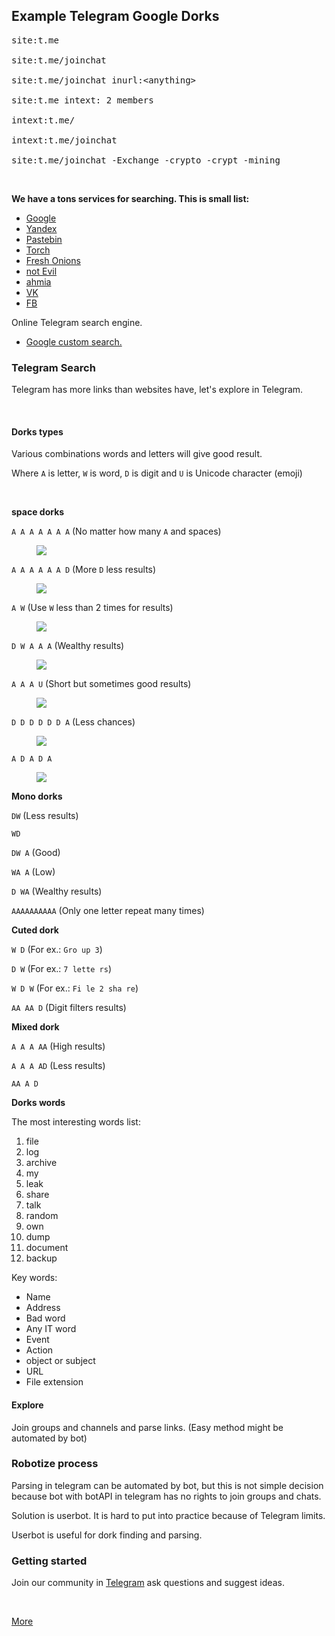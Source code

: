 <H2>Example Telegram Google Dorks</h2>

<pre spellcheck="false">site:t.me

site:t.me/joinchat

site:t.me/joinchat inurl:&lt;anything&gt;

site:t.me intext: 2 members

intext:t.me/

intext:t.me/joinchat

site:t.me/joinchat -Exchange -crypto -crypt -mining
</pre><p><br></p><p><strong>We have a tons services for searching. This is small list:</strong><br class="inline"></p><ul><li><a href="https://www.google.com/" target="_blank">Google</a></li><li><a href="https://ya.ru/" target="_blank">Yandex</a></li><li><a href="https://www.pastebin.com/" target="_blank">Pastebin</a></li><li><a href="http://xmh57jrzrnw6insl.onion/" target="_blank">Torch</a></li><li><a href="http://zlal32teyptf4tvi.onion/" target="_blank">Fresh Onions</a></li><li><a href="http://hss3b72fnzguoiwm.onion/" target="_blank">not Evil</a></li><li><a href="https://ahmia.fi/" target="_blank">ahmia</a></li><li><a href="https://vk.com/" target="_blank">VK</a></li><li><a href="https://facebook.com/" target="_blank">FB</a></li></ul><p>Online Telegram search engine.</p><ul><li><a href="https://cse.google.com/cse/publicurl?cx=006368593537057042503:efxu7xprihg" target="_blank">Google custom search.</a></li></ul><h3 id="Telegram-Search">Telegram Search</h3><p>Telegram has more links than websites have, let's explore in Telegram.</p><p><br></p><h4 id="Dorks-types">Dorks types</h4><p>Various combinations words and letters will give good result.</p><p>Where <code>A</code> is letter, <code>W</code> is word, <code>D</code> is digit and <code>U</code> is Unicode character (emoji)</p><p><br></p><p><strong>space dorks</strong></p><p><code>A A A A A A A</code> (No matter how many <code>A</code> and spaces)</p><figure contenteditable="false"><div class="figure_wrapper"><img src="https://camo.githubusercontent.com/8cc5c6206c34aee37cff099f3b48d558418332f9/68747470733a2f2f692e696d6775722e636f6d2f685a4e476177702e676966"></div><span class="cursor_wrapper" contenteditable="true"></span><figcaption class="editable_text" data-placeholder="Caption (optional)"></figcaption></figure><p><code>A A A A A A D</code> (More <code>D</code> less results)</p><figure contenteditable="false"><div class="figure_wrapper"><img src="https://camo.githubusercontent.com/82e174148eb7817eecad7dada50c25fd73c8487a/68747470733a2f2f692e696d6775722e636f6d2f4f4852344348642e676966"></div><span class="cursor_wrapper" contenteditable="true"></span><figcaption class="editable_text" data-placeholder="Caption (optional)"></figcaption></figure><p><code>A W</code> (Use <code>W</code> less than 2 times for results)</p><figure contenteditable="false"><div class="figure_wrapper"><img src="https://camo.githubusercontent.com/2fce4aa8b4e04cfcb07dbc1bc50e358e82622330/68747470733a2f2f692e696d6775722e636f6d2f4c69776e7372782e676966"></div><span class="cursor_wrapper" contenteditable="true"></span><figcaption class="editable_text" data-placeholder="Caption (optional)"></figcaption></figure><p><code>D W A A A</code> (Wealthy results)</p><figure contenteditable="false"><div class="figure_wrapper"><img src="https://camo.githubusercontent.com/a3e5bbe2c8a76c1a01b054d4f5d41cc40d53834f/68747470733a2f2f692e696d6775722e636f6d2f744d4f73314d352e676966"></div><span class="cursor_wrapper" contenteditable="true"></span><figcaption class="editable_text" data-placeholder="Caption (optional)"></figcaption></figure><p><code>A A A U</code> (Short but sometimes good results)</p><figure contenteditable="false"><div class="figure_wrapper"><img src="https://camo.githubusercontent.com/c5c75912a4d3a590a4b7b97b66dda4d3de5e1dab/68747470733a2f2f692e696d6775722e636f6d2f3345584d7a50652e676966"></div><span class="cursor_wrapper" contenteditable="true"></span><figcaption class="editable_text" data-placeholder="Caption (optional)"></figcaption></figure><p><code>D D D D D D A</code> (Less chances)</p><figure contenteditable="false"><div class="figure_wrapper"><img src="https://camo.githubusercontent.com/adc5de7637a7e804b93ee60dba10987fc5745095/68747470733a2f2f692e696d6775722e636f6d2f766164686c74442e676966"></div><span class="cursor_wrapper" contenteditable="true"></span><figcaption class="editable_text" data-placeholder="Caption (optional)"></figcaption></figure><p><code>A D A D A</code></p><figure contenteditable="false"><div class="figure_wrapper"><img src="https://camo.githubusercontent.com/3224e23cfab83353c5e6bfe0e5e923eebed2960c/68747470733a2f2f692e696d6775722e636f6d2f4b6b7a734c42782e676966"></div><span class="cursor_wrapper" contenteditable="true"></span><figcaption class="editable_text" data-placeholder="Caption (optional)"></figcaption></figure><p><strong>Mono dorks</strong></p><p><code>DW</code> (Less results)</p><p><code>WD</code></p><p><code>DW A</code> (Good)</p><p><code>WA A</code> (Low)</p><p><code>D WA</code> (Wealthy results)</p><p><code>AAAAAAAAAA</code> (Only one letter repeat many times)</p><p><strong>Cuted dork</strong></p><p><code>W D</code> (For ex.: <code>Gro up 3</code>)</p><p><code>D W</code> (For ex.: <code>7 lette rs</code>)</p><p><code>W D W</code> (For ex.: <code>Fi le 2 sha re</code>)</p><p><code>AA AA D</code> (Digit filters results)</p><p><strong>Mixed dork</strong></p><p><code>A A A AA</code> (High results)</p><p><code>A A A AD</code> (Less results)</p><p><code>AA A D</code></p><p><strong>Dorks words</strong></p><p>The most interesting words list:</p><ol><li>file</li><li>log</li><li>archive</li><li>my</li><li>leak</li><li>share</li><li>talk</li><li>random</li><li>own</li><li>dump</li><li>document</li><li>backup</li></ol><p>Key words:</p><ul><li>Name</li><li>Address</li><li>Bad word</li><li>Any IT word</li><li>Event</li><li>Action</li><li>object or subject</li><li>URL</li><li>File extension</li></ul><h4 id="Explore">Explore</h4><p>Join groups and channels and parse links. (Easy method might be automated by bot)</p><h3 id="Robotize-process">Robotize process</h3><p>Parsing in telegram can be automated by bot, but this is not simple decision because bot with botAPI in telegram has no rights to join groups and chats.</p><p>Solution is userbot. It is hard to put into practice because of Telegram limits.</p><p>Userbot is useful for dork finding and parsing.</p><h3 id="Getting-started">Getting started</h3><p>Join our community in <a href="https://t.me/invalidChat" target="_blank">Telegram</a> ask questions and suggest ideas.</p><p><br class="inline"></p><aside><a href="https://github.com/TelegramPCL/TelegramPrivateChatLeaks/" target="_blank">More</a></aside></div>
